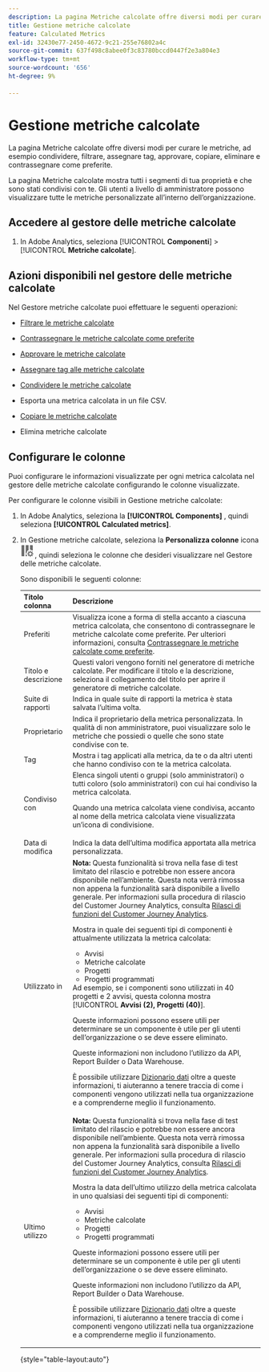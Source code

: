 ```yaml
---
description: La pagina Metriche calcolate offre diversi modi per curare le metriche, ad esempio condividere, filtrare, assegnare tag, approvare, copiare, eliminare e contrassegnare come preferite.
title: Gestione metriche calcolate
feature: Calculated Metrics
exl-id: 32430e77-2450-4672-9c21-255e76802a4c
source-git-commit: 637f498c8abee0f3c83780bccd0447f2e3a804e3
workflow-type: tm+mt
source-wordcount: '656'
ht-degree: 9%

---
```


# Gestione metriche calcolate

La pagina Metriche calcolate offre diversi modi per curare le metriche, ad esempio condividere, filtrare, assegnare tag, approvare, copiare, eliminare e contrassegnare come preferite.

La pagina Metriche calcolate mostra tutti i segmenti di tua proprietà e che sono stati condivisi con te. Gli utenti a livello di amministratore possono visualizzare tutte le metriche personalizzate all’interno dell’organizzazione.

<!-- add screenshot -->

## Accedere al gestore delle metriche calcolate

1. In Adobe Analytics, seleziona [!UICONTROL **Componenti**] > [!UICONTROL **Metriche calcolate**].

## Azioni disponibili nel gestore delle metriche calcolate

Nel Gestore metriche calcolate puoi effettuare le seguenti operazioni:

* [Filtrare le metriche calcolate](/help/components/c-calcmetrics/c-workflow/cm-workflow/cm-filter.md)

* [Contrassegnare le metriche calcolate come preferite](/help/components/c-calcmetrics/c-workflow/cm-workflow/cm-favorite.md)

* [Approvare le metriche calcolate](/help/components/c-calcmetrics/c-workflow/cm-workflow/cm-approving.md)

* [Assegnare tag alle metriche calcolate](/help/components/c-calcmetrics/c-workflow/cm-workflow/cm-tagging.md)

* [Condividere le metriche calcolate](/help/components/c-calcmetrics/c-workflow/cm-workflow/cm-sharing.md)

* Esporta una metrica calcolata in un file CSV.

* [Copiare le metriche calcolate](/help/components/c-calcmetrics/c-workflow/cm-workflow/cm-copy.md)

* Elimina metriche calcolate

## Configurare le colonne

Puoi configurare le informazioni visualizzate per ogni metrica calcolata nel gestore delle metriche calcolate configurando le colonne visualizzate.

Per configurare le colonne visibili in Gestione metriche calcolate:

1. In Adobe Analytics, seleziona la **[!UICONTROL Components]** , quindi seleziona **[!UICONTROL Calculated metrics]**.

1. In Gestione metriche calcolate, seleziona la **Personalizza colonne** icona ![Icona Personalizza colonne](assets/customize-columns-icon.png), quindi seleziona le colonne che desideri visualizzare nel Gestore delle metriche calcolate.

   Sono disponibili le seguenti colonne:

   | Titolo colonna | Descrizione |
   |---|---|
   | Preferiti | Visualizza icone a forma di stella accanto a ciascuna metrica calcolata, che consentono di contrassegnare le metriche calcolate come preferite. Per ulteriori informazioni, consulta [Contrassegnare le metriche calcolate come preferite](/help/components/c-calcmetrics/c-workflow/cm-workflow/cm-favorite.md). |
   | Titolo e descrizione | Questi valori vengono forniti nel generatore di metriche calcolate. Per modificare il titolo e la descrizione, seleziona il collegamento del titolo per aprire il generatore di metriche calcolate. |
   | Suite di rapporti | Indica in quale suite di rapporti la metrica è stata salvata l’ultima volta. |
   | Proprietario | Indica il proprietario della metrica personalizzata. In qualità di non amministratore, puoi visualizzare solo le metriche che possiedi o quelle che sono state condivise con te. |
   | Tag | Mostra i tag applicati alla metrica, da te o da altri utenti che hanno condiviso con te la metrica calcolata. |
   | Condiviso con | Elenca singoli utenti o gruppi (solo amministratori) o tutti coloro (solo amministratori) con cui hai condiviso la metrica calcolata. <p>Quando una metrica calcolata viene condivisa, accanto al nome della metrica calcolata viene visualizzata un’icona di condivisione.</p> |
   | Data di modifica | Indica la data dell’ultima modifica apportata alla metrica personalizzata. |
   | Utilizzato in | **Nota:** Questa funzionalità si trova nella fase di test limitato del rilascio e potrebbe non essere ancora disponibile nell’ambiente. Questa nota verrà rimossa non appena la funzionalità sarà disponibile a livello generale. Per informazioni sulla procedura di rilascio del Customer Journey Analytics, consulta [Rilasci di funzioni del Customer Journey Analytics](/help/release-notes/releases.md).<p>Mostra in quale dei seguenti tipi di componenti è attualmente utilizzata la metrica calcolata:</p> <ul><li>Avvisi</li><li>Metriche calcolate</li><li>Progetti</li><li>Progetti programmati</li></ul> Ad esempio, se i componenti sono utilizzati in 40 progetti e 2 avvisi, questa colonna mostra [!UICONTROL **Avvisi (2), Progetti (40)**]. <p>Queste informazioni possono essere utili per determinare se un componente è utile per gli utenti dell’organizzazione o se deve essere eliminato.</p><p>Queste informazioni non includono l’utilizzo da API, Report Builder o Data Warehouse.</p><p>È possibile utilizzare [Dizionario dati](/help/analyze/analysis-workspace/components/data-dictionary/data-dictionary-overview.md) oltre a queste informazioni, ti aiuteranno a tenere traccia di come i componenti vengono utilizzati nella tua organizzazione e a comprenderne meglio il funzionamento. |
   | Ultimo utilizzo | **Nota:** Questa funzionalità si trova nella fase di test limitato del rilascio e potrebbe non essere ancora disponibile nell’ambiente. Questa nota verrà rimossa non appena la funzionalità sarà disponibile a livello generale. Per informazioni sulla procedura di rilascio del Customer Journey Analytics, consulta [Rilasci di funzioni del Customer Journey Analytics](/help/release-notes/releases.md).<p>Mostra la data dell’ultimo utilizzo della metrica calcolata in uno qualsiasi dei seguenti tipi di componenti:</p> <ul><li>Avvisi</li><li>Metriche calcolate</li><li>Progetti</li><li>Progetti programmati</li></ul> <p>Queste informazioni possono essere utili per determinare se un componente è utile per gli utenti dell’organizzazione o se deve essere eliminato.</p><p>Queste informazioni non includono l’utilizzo da API, Report Builder o Data Warehouse.</p><p>È possibile utilizzare [Dizionario dati](/help/analyze/analysis-workspace/components/data-dictionary/data-dictionary-overview.md) oltre a queste informazioni, ti aiuteranno a tenere traccia di come i componenti vengono utilizzati nella tua organizzazione e a comprenderne meglio il funzionamento. |

   {style="table-layout:auto"}
